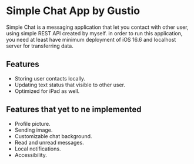 # Simple Chat App by Gustio

Simple Chat is a messaging application that let you contact with other user,  using simple REST API created by myself. in order to run this application, you need at least have minimum deployment of iOS 16.6 and localhost server for transferring data.

## Features

 - Storing user contacts locally.
 - Updating text status that visible to other user.
 - Optimized for iPad as well.

## Features that yet to ne implemented

 - Profile picture.
 - Sending image.
 - Customizable chat background.
 - Read and unread messages.
 - Local notifications.
 - Accessibility.
